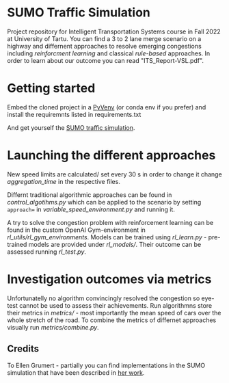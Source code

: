 # SUMO Traffic Simulation
Project repository for Intelligent Transportation Systems course in Fall 2022 at University of Tartu.
You can find a 3 to 2 lane merge scenario on a highway and differnent approaches to resolve emerging congestions including *reinforcment learning* and classical *rule-based* approaches.
In order to learn about our outcome you can read "ITS_Report-VSL.pdf".

# Getting started
Embed the cloned project in a [PyVenv](https://docs.python.org/3/library/venv.html) (or conda env if you prefer) and install the requiremnts listed in requirements.txt

And get yourself the [SUMO traffic simulation](https://www.eclipse.org/sumo/).

# Launching the different approaches

New speed limits are calculated/ set every 30 s in order to change it change *aggregation_time* in the respective files.

Differnt traditional algorithmic approaches can be found in *control_algotihms.py* which can be applied to the scenario by setting `approach=` in *variable_speed_environment.py* and running it.

A try to solve the congestion problem with reinforcement learning can be found in the custom OpenAI Gym-environment in *rl_utils/rl_gym_environments*. Models can be trained using *rl_learn.py* - pre-trained models are provided under *rl_models/*. Their outcome can be assessed running *rl_test.py*.

# Investigation outcomes via metrics

Unfortunatelly no algorithm convincingly resolved the congestion so eye-test cannot be used to assess their achievements. Run algorithmns store their metrics in *metrics/* - most importantly the mean speed of cars over the whole stretch of the road. To combine the metrics of differnet approaches visually run *metrics/combine.py*.

## Credits

To Ellen Grumert - partially you can find implementations in the SUMO simulation that have been described in  [her work](http://vti.diva-portal.org/smash/get/diva2:794891/FULLTEXT01.pdf).
